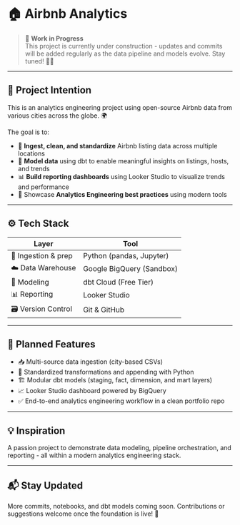 # 🏠 Airbnb Analytics

> 📌 **Work in Progress**  
This project is currently under construction - updates and commits will be added regularly as the data pipeline and models evolve. Stay tuned! 🚧✨

---

## 🎯 Project Intention

This is an analytics engineering project using open-source Airbnb data from various cities across the globe. 🌍

The goal is to:
- 🧼 **Ingest, clean, and standardize** Airbnb listing data across multiple locations
- 🧠 **Model data** using dbt to enable meaningful insights on listings, hosts, and trends
- 📊 **Build reporting dashboards** using Looker Studio to visualize trends and performance
- 🧪 Showcase **Analytics Engineering best practices** using modern tools

---

## ⚙️ Tech Stack

| Layer          | Tool                                 |
|----------------|--------------------------------------|
| 🐍 Ingestion & prep | Python (pandas, Jupyter)              |
| ☁️ Data Warehouse | Google BigQuery (Sandbox)             |
| 🧱 Modeling      | dbt Cloud (Free Tier)                  |
| 📊 Reporting     | Looker Studio                         |
| 🗃 Version Control | Git & GitHub                          |

---

## 🧩 Planned Features

- 📥 Multi-source data ingestion (city-based CSVs)
- 🧹 Standardized transformations and appending with Python
- 🏗 Modular dbt models (staging, fact, dimension, and mart layers)
- 📈 Looker Studio dashboard powered by BigQuery
- ✅ End-to-end analytics engineering workflow in a clean portfolio repo

---

## 💡 Inspiration

A passion project to demonstrate data modeling, pipeline orchestration, and reporting - all within a modern analytics engineering stack.

---

## 📬 Stay Updated

More commits, notebooks, and dbt models coming soon. Contributions or suggestions welcome once the foundation is live! 🚀
